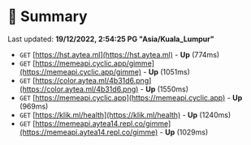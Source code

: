 # 📖 Summary
Last updated: **19/12/2022, 2:54:25 PG "Asia/Kuala_Lumpur"**

- `GET` [https://hst.aytea.ml](https://hst.aytea.ml) - **Up** (774ms)
- `GET` [https://memeapi.cyclic.app/gimme](https://memeapi.cyclic.app/gimme) - **Up** (1051ms)
- `GET` [https://color.aytea.ml/4b31d6.png](https://color.aytea.ml/4b31d6.png) - **Up** (1550ms)
- `GET` [https://memeapi.cyclic.app](https://memeapi.cyclic.app) - **Up** (969ms)
- `GET` [https://klik.ml/health](https://klik.ml/health) - **Up** (1240ms)
- `GET` [https://memeapi.aytea14.repl.co/gimme](https://memeapi.aytea14.repl.co/gimme) - **Up** (1029ms)
